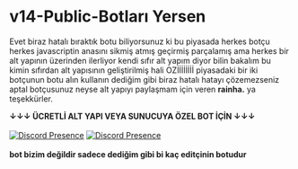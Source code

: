 
# v14-Public-Botları Yersen

Evet biraz hatalı bıraktık botu biliyorsunuz ki bu piyasada herkes botçu herkes javascriptin anasını sikmiş atmış geçirmiş parçalamış ama herkes bir alt yapının üzerinden ilerliyor kendi sıfır alt yapım diyor bilin bakalım bu kimin sıfırdan alt yapısının geliştirilmiş hali OZİİİİİİİİ  piyasadaki bir iki botçunun botu alın kullanın dediğim gibi biraz hatalı hatayı çözemezseniz aptal botçusunuz neyse alt yapıyı paylaşmam için veren **rainha.** ya teşekkürler.

**↓↓↓ ÜCRETLİ ALT YAPI VEYA SUNUCUYA ÖZEL BOT İÇİN ↓↓↓**
<br> </br>
[![Discord Presence](https://lanyard-profile-readme.vercel.app/api/752942906322583712?theme=dark&bg=06154a&animated=true&hideDiscrim=false&borderRadius=20px)](https://discord.com/users/752942906322583712) 
[![Discord Presence](https://lanyard-profile-readme.vercel.app/api/908464652688711680?theme=dark&bg=06154a&animated=true&hideDiscrim=false&borderRadius=20px)](https://discord.com/users/752942906322583712) 
<br></br>
**bot bizim değildir sadece dediğim gibi bi kaç editçinin botudur**
